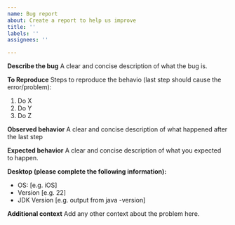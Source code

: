 ```yaml
---
name: Bug report
about: Create a report to help us improve
title: ''
labels: ''
assignees: ''

---
```


**Describe the bug**
A clear and concise description of what the bug is.

**To Reproduce**
Steps to reproduce the behavio (last step should cause the error/problem):
1. Do X
2. Do Y
3. Do Z

**Observed behavior**
A clear and concise description of what happened after the last step

**Expected behavior**
A clear and concise description of what you expected to happen.

**Desktop (please complete the following information):**
 - OS: [e.g. iOS]
 - Version [e.g. 22]
 - JDK Version [e.g. output from java -version]

**Additional context**
Add any other context about the problem here.
